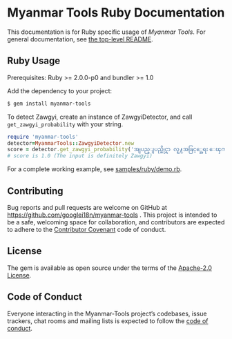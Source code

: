 # Myanmar Tools Ruby Documentation

This documentation is for Ruby specific usage of *Myanmar Tools*. For general documentation, see [the top-level README](../../README.md).

## Ruby Usage

Prerequisites: Ruby >= 2.0.0-p0 and bundler >= 1.0

Add the dependency to your project:

```bash
$ gem install myanmar-tools
```

To detect Zawgyi, create an instance of ZawgyiDetector, and call `get_zawgyi_probability` with your string.

```ruby
require 'myanmar-tools'
detector=MyanmarTools::ZawgyiDetector.new
score = detector.get_zawgyi_probability('အျပည္ျပည္ဆိုင္ရာ လူ႔အခြင့္အေရး ေၾကညာစာတမ္း')
# score is 1.0 (The input is definitely Zawgyi)
```

For a complete working example, see [samples/ruby/demo.rb](../../samples/ruby/demo.rb).
## Contributing

Bug reports and pull requests are welcome on GitHub at https://github.com/googlei18n/myanmar-tools . This project is intended to be a safe, welcoming space for collaboration, and contributors are expected to adhere to the [Contributor Covenant](http://contributor-covenant.org) code of conduct.

## License

The gem is available as open source under the terms of the [Apache-2.0 License](http://www.apache.org/licenses/LICENSE-2.0).

## Code of Conduct

Everyone interacting in the Myanmar-Tools project’s codebases, issue trackers, chat rooms and mailing lists is expected to follow the [code of conduct](https://github.com/[USERNAME]/zawgyidetector/blob/master/CODE_OF_CONDUCT.md).

